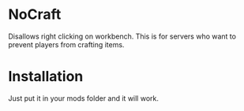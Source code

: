 # NoCraft
Disallows right clicking on workbench. This is for servers who want to prevent players from crafting items.

# Installation
Just put it in your mods folder and it will work.
